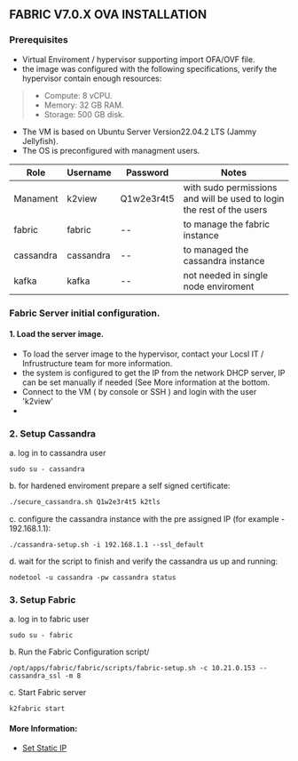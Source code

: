 
## FABRIC V7.0.X OVA INSTALLATION

### Prerequisites

* Virtual Enviroment / hypervisor  supporting import OFA/OVF file.
* the image was configured with the following specifications, verify the hypervisor contain enough resources:
> * Compute: 8 vCPU.
> * Memory: 32 GB RAM.
> * Storage: 500 GB disk.
* The VM is based on Ubuntu Server Version22.04.2 LTS (Jammy Jellyfish).
* The OS is preconfigured with managment users.

    
| Role           | Username    | Password      | Notes 
| ----------     | ---------- | ---------- | ---------- | 
|  Manament      | k2view    | Q1w2e3r4t5   | with sudo permissions and will be used to login the rest of the users |
|  fabric         | fabric     |--   | to manage the fabric instance |
|  cassandra      | cassandra  | --| to managed the cassandra instance |
|  kafka          | kafka      | --| not needed in single node enviroment |

    

### Fabric Server initial configuration.

#### 1. Load the server image.
* To load the server image to the hypervisor, contact your Locsl IT / Infrustructure team for more information.
* the system is configured to get the IP from the network DHCP server, IP can be set manually if needed (See More information at the bottom. 
* Connect to the VM ( by console or SSH ) and login with the user 'k2view'
* 

### 2. Setup Cassandra

a. log in to cassandra user
```
sudo su - cassandra
```

b. for hardened enviroment prepare a self signed certificate:
```bash
./secure_cassandra.sh Q1w2e3r4t5 k2tls
```

c. configure the cassandra instance with the pre assigned IP (for example - 192.168.1.1): 
```
./cassandra-setup.sh -i 192.168.1.1 --ssl_default
``` 
      

	
	
d. wait for the script to finish and verify the cassandra us up and running:
```
nodetool -u cassandra -pw cassandra status
```
### 3. Setup Fabric
a. log in to fabric user
``` 
sudo su - fabric
```
b. Run the Fabric Configuration script/
```
/opt/apps/fabric/fabric/scripts/fabric-setup.sh -c 10.21.0.153 --cassandra_ssl -m 8
```
c. Start Fabric server
```
k2fabric start
```








#### More Information:
<ul>      
<li>
<a href="/articles/98_maintenance_and_operational/Installations/OVA/Set_Static_IP.md">Set Static IP</a></li>
